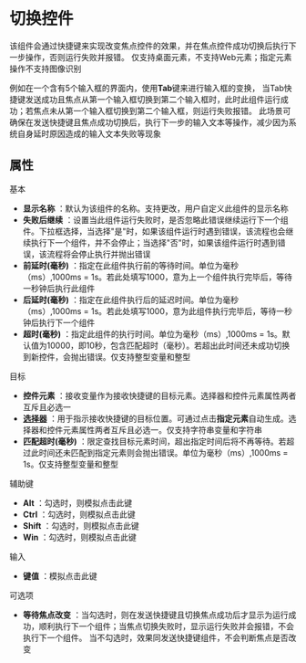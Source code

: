 # 切换控件

该组件会通过快捷键来实现改变焦点控件的效果，并在焦点控件成功切换后执行下一步操作，否则运行失败并报错。
仅支持桌面元素，不支持Web元素；指定元素操作不支持图像识别

例如在一个含有5个输入框的界面内，使用**Tab**键来进行输入框的变换，
当Tab快捷键发送成功且焦点从第一个输入框切换到第二个输入框时，此时此组件运行成功；若焦点未从第一个输入框切换到第二个输入框，则运行失败报错。
此场景可确保在发送快捷键且焦点成功切换后，执行下一步的输入文本等操作，减少因为系统自身延时原因造成的输入文本失败等现象

## 属性
基本
- **显示名称** ：默认为该组件的名称。支持更改，用户自定义此组件的显示名称
- **失败后继续** ：设置当此组件运行失败时，是否忽略此错误继续运行下一个组件。下拉框选择，当选择"是"时，如果该组件运行时遇到错误，该流程也会继续执行下一个组件，并不会停止；当选择"否"时，如果该组件运行时遇到错误，该流程将会停止执行并抛出错误
- **前延时(毫秒)** ：指定在此组件执行前的等待时间。单位为毫秒（ms）,1000ms = 1s。若此处填写1000，意为上一个组件执行完毕后，等待一秒钟后执行此组件
- **后延时(毫秒)** ：指定在此组件执行后的延迟时间。单位为毫秒（ms）,1000ms = 1s。若此处填写1000，意为此组件执行完毕后，等待一秒钟后执行下一个组件
- **超时(毫秒)** ：指定此组件的执行时间。单位为毫秒（ms）,1000ms = 1s。默认值为10000，即10秒，包含匹配超时（毫秒）。若超出此时间还未成功切换到新控件，会抛出错误。仅支持整型变量和整型

目标
- **控件元素** ：接收变量作为接收快捷键的目标元素。选择器和控件元素属性两者互斥且必选一
- **[选择器](../../Appendix/Selector.md)** ：用于指示接收快捷键的目标位置。可通过点击**指定元素**自动生成。选择器和控件元素属性两者互斥且必选一。仅支持字符串变量和字符串
- **匹配超时(毫秒)** ：限定查找目标元素时间，超出指定时间后将不再等待。若超过此时间还未匹配到指定元素则会抛出错误。单位为毫秒（ms）,1000ms = 1s。仅支持整型变量和整型

辅助键
- **Alt** ：勾选时，则模拟点击此键
- **Ctrl** ：勾选时，则模拟点击此键
- **Shift** ：勾选时，则模拟点击此键
- **Win** ：勾选时，则模拟点击此键

输入
- **键值** ：模拟点击此键

可选项
- **等待焦点改变** ：当勾选时，则在发送快捷键且切换焦点成功后才显示为运行成功，顺利执行下一个组件；当焦点切换失败时，显示运行失败并会报错，不会执行下一个组件。
当不勾选时，效果同发送快捷键组件，不会判断焦点是否改变

